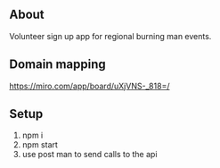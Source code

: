 ## About
Volunteer sign up app for regional burning man events.

## Domain mapping
https://miro.com/app/board/uXjVNS-_818=/

## Setup
1. npm i
2. npm start 
2. use post man to send calls to the api
